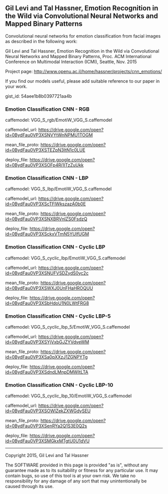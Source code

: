## Gil Levi and Tal Hassner, Emotion Recognition in the Wild via Convolutional Neural Networks and Mapped Binary Patterns

Convolutional neural networks for emotion classification from facial images as described in the following work:

Gil Levi and Tal Hassner, Emotion Recognition in the Wild via Convolutional Neural Networks and Mapped Binary Patterns, Proc. ACM International Conference on Multimodal Interaction (ICMI), Seattle, Nov. 2015

Project page: http://www.openu.ac.il/home/hassner/projects/cnn_emotions/

If you find our models useful, please add suitable reference to our paper in your work.

gist_id: 54aee1b8b0397721aa4b


### Emotion Classification CNN - RGB

caffemodel: VGG_S_rgb/EmotiW_VGG_S.caffemodel

caffemodel_url: https://drive.google.com/open?id=0BydFau0VP3XSNVYtWnNPMU1TOGM

mean_file_proto: https://drive.google.com/open?id=0BydFau0VP3XSTEZpN3ItN1c0LUE

deploy_file: https://drive.google.com/open?id=0BydFau0VP3XSOFp4Ri1ITzZuUkk



### Emotion Classification CNN - LBP

caffemodel: VGG_S_lbp/EmotiW_VGG_S.caffemodel

caffemodel_url: https://drive.google.com/open?id=0BydFau0VP3XScTFlWkszazA0b0E

mean_file_proto: https://drive.google.com/open?id=0BydFau0VP3XSNXBRVnlZS0FsdzQ

deploy_file: https://drive.google.com/open?id=0BydFau0VP3XSckxVTmN5YUlfUGM



### Emotion Classification CNN - Cyclic LBP

caffemodel: VGG_S_cyclic_lbp/EmotiW_VGG_S.caffemodel

caffemodel_url: https://drive.google.com/open?id=0BydFau0VP3XSNUFVSDZydS0yc2c

mean_file_proto: https://drive.google.com/open?id=0BydFau0VP3XSWXJ0UnFHaHROQUU

deploy_file: https://drive.google.com/open?id=0BydFau0VP3XSbHdoU1N0LWtFRG8



### Emotion Classification CNN - Cyclic LBP-5

caffemodel: VGG_S_cyclic_lbp_5/EmotiW_VGG_S.caffemodel

caffemodel_url: https://drive.google.com/open?id=0BydFau0VP3XSYjVxbGJZYVdveWM

mean_file_proto: https://drive.google.com/open?id=0BydFau0VP3XSa0pXXzJ1ZGNPYTg

deploy_file: https://drive.google.com/open?id=0BydFau0VP3XSdndLMnpDMWItLTA



### Emotion Classification CNN - Cyclic LBP-10

caffemodel: VGG_S_cyclic_lbp_10/EmotiW_VGG_S.caffemodel

caffemodel_url: https://drive.google.com/open?id=0BydFau0VP3XSOWlZekZXWGdySEU

mean_file_proto: https://drive.google.com/open?id=0BydFau0VP3XSenRYa2Q1S3E0Q2s

deploy_file: https://drive.google.com/open?id=0BydFau0VP3XSMGkxMTgtU0U1dVU


---
Copyright 2015, Gil Levi and Tal Hassner 

The SOFTWARE provided in this page is provided "as is", without any guarantee made as to its suitability or fitness for any particular use. It may contain bugs, so use of this tool is at your own risk. We take no responsibility for any damage of any sort that may unintentionally be caused through its use. 